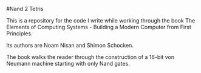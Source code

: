 #Nand 2 Tetris

This is a repository for the code I write while working through the book The Elements of Computing Systems - Building a Modern Computer from First Principles.

Its authors are Noam Nisan and Shimon Schocken.

The book walks the reader through the construction of a 16-bit von Neumann machine starting with only Nand gates.
